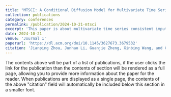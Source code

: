 ```yaml
---
title: "MTSCI: A Conditional Diffusion Model for Multivariate Time Series Consistent Imputation"
collection: publications
category: conferences
permalink: /publication/2024-10-21-mtsci
excerpt: 'This paper is about multivariate time series consistent imputation.'
date: 2024-10-21
venue: 'Journal 1'
paperurl: 'https://dl.acm.org/doi/10.1145/3627673.3679532'
citation: 'Jianping Zhou, Junhao Li, Guanjie Zheng, Xinbing Wang, and Chenghu Zhou. (2024). &quot;MTSCI: A Conditional Diffusion Model for Multivariate Time Series Consistent Imputation.&quot; <i>In Proceedings of the 33rd ACM International Conference on Information and Knowledge Management (CIKM '24).</i>. Association for Computing Machinery, New York, NY, USA. https://doi.org/10.1145/3627673.3679532'
---
```


The contents above will be part of a list of publications, if the user clicks the link for the publication than the contents of section will be rendered as a full page, allowing you to provide more information about the paper for the reader. When publications are displayed as a single page, the contents of the above "citation" field will automatically be included below this section in a smaller font.